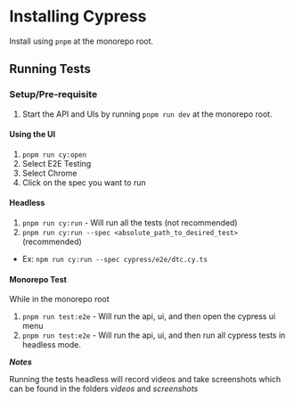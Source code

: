 # Installing Cypress

Install using `pnpm` at the monorepo root.

## Running Tests

### Setup/Pre-requisite

1. Start the API and UIs by running `pnpm run dev` at the monorepo root.

#### Using the UI

1. `pnpm run cy:open`
2. Select E2E Testing
3. Select Chrome
4. Click on the spec you want to run

#### Headless

1. `pnpm run cy:run` - Will run all the tests (not recommended)
2. `pnpm run cy:run --spec <absolute_path_to_desired_test>` (recommended)

- Ex: `npm run cy:run --spec cypress/e2e/dtc.cy.ts`

#### Monorepo Test

While in the monorepo root

1. `pnpm run test:e2e` - Will run the api, ui, and then open the cypress ui menu
2. `pnpm run test:e2e` - Will run the api, ui, and then run all cypress tests in headless mode.

***Notes***

Running the tests headless will record videos and take screenshots which can be found in the folders *videos* and *screenshots*

